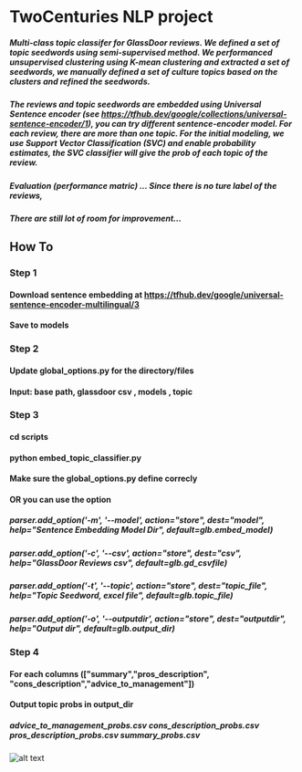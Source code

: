 # TwoCenturies NLP project
##### Multi-class topic classifer for GlassDoor reviews. We defined a set of topic seedwords using semi-supervised method. We performanced unsupervised clustering using K-mean clustering and extracted a set of seedwords, we manually defined a set of culture topics based on the clusters and refined the seedwords.

##### The reviews and topic seedwords are embedded using Universal Sentence encoder (see https://tfhub.dev/google/collections/universal-sentence-encoder/1), you can try different sentence-encoder model.  For each review, there are more than one topic. For the initial modeling, we use Support Vector Classification (SVC) and enable probability estimates, the SVC classifier will give the prob of each topic of the review. 

##### Evaluation (performance matric) ... Since there is no ture label of the reviews, 

##### There are still lot of room for improvement...
##

## How To
### Step 1
#### Download sentence embedding at https://tfhub.dev/google/universal-sentence-encoder-multilingual/3
#### Save to models
### Step 2
#### Update global_options.py for the directory/files 
#### Input: base path, glassdoor csv , models , topic 
####
### Step 3
#### cd scripts
#### python embed_topic_classifier.py 
#### Make sure the global_options.py define correcly
#### OR you can use the option
#####     parser.add_option('-m', '--model', action="store", dest="model", help="Sentence Embedding Model Dir", default=glb.embed_model)
#####     parser.add_option('-c', '--csv', action="store", dest="csv", help="GlassDoor Reviews csv", default=glb.gd_csvfile)
#####    parser.add_option('-t', '--topic', action="store", dest="topic_file", help="Topic Seedword, excel file", default=glb.topic_file)
#####  parser.add_option('-o', '--outputdir', action="store", dest="outputdir", help="Output dir", default=glb.output_dir)
### Step 4
#### For each columns (["summary","pros_description", "cons_description","advice_to_management"])
#### Output topic probs in output_dir
##### advice_to_management_probs.csv	cons_description_probs.csv	pros_description_probs.csv	summary_probs.csv

![alt text](https://github.com/yuenyeelo/TwoCenturies/tree/main/image/pros.png?raw=true)
